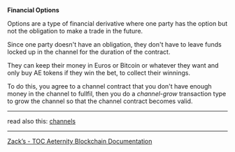 **Financial Options**

Options are a type of financial derivative where one party has the option
but not the obligation to make a trade in the future.

Since one party doesn't have an obligation, they don't have to leave funds
locked up in the channel for the duration of the contract.

They can keep their money in Euros or Bitcoin or whatever they want and
only buy AE tokens if they win the bet, to collect their winnings.

To do this, you agree to a channel contract that you don't have enough
money in the channel to fullfil, then you do a _channel-grow_ transaction
type to grow the channel so that the channel contract becomes valid.

***
read also this: [channels](channels)
***
[Zack’s - TOC Aeternity Blockchain Documentation](Zack_Docs_TOC)
